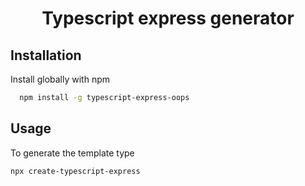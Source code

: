 <h1 align=center> Typescript express generator </h1>


## Installation

Install globally with npm

```bash
  npm install -g typescript-express-oops 
```

## Usage

To generate the template type

```bash
npx create-typescript-express

```
